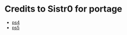 # Credits to Sistr0 for portage
- [ps4](https://zecoxao.github.io/ps4)
- [ps5](https://zecoxao.github.io/ps5)